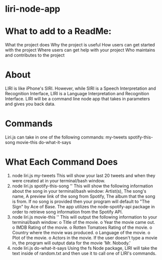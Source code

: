 # liri-node-app
# What to add to a ReadMe:
What the project does
Why the project is useful
How users can get started with the project
Where users can get help with your project
Who maintains and contributes to the project
# About
LIRI is like iPhone's SIRI. However, while SIRI is a Speech Interpretation and Recognition Interface, LIRI is a Language Interpretation and Recognition Interface. LIRI will be a command line node app that takes in parameters and gives you back data.
# Commands
Liri.js can take in one of the following commands:
my-tweets
spotify-this-song
movie-this
do-what-it-says
# What Each Command Does
1.	node liri.js my-tweets This will show your last 20 tweets and when they were created at in your terminal/bash window.
2.	node liri.js spotify-this-song '<song name here>' This will show the following information about the song in your terminal/bash window:
    Artist(s), 
    The song's name, 
    A preview link of the song from Spotify, 
    The album that the song is from.
If no song is provided then your program will default to "The Sign" by Ace of Base.
The app utilizes the node-spotify-api package in order to retrieve song information from the Spotify API.
3.	node liri.js movie-this '<movie name here>'	This will output the following information to your terminal/bash window:
    o	 Title of the movie.
    o	 Year the movie came out.
    o	 IMDB Rating of the movie.
    o	 Rotten Tomatoes Rating of the movie.
    o	 Country where the movie was produced.
    o	 Language of the movie.
    o	 Plot of the movie.
    o	 Actors in the movie.
If the user doesn't type a movie in, the program will output data for the movie 'Mr. Nobody.'
4.	node liri.js do-what-it-says	Using the fs Node package, LIRI will take the text inside of random.txt and then use it to call one of LIRI's commands.
